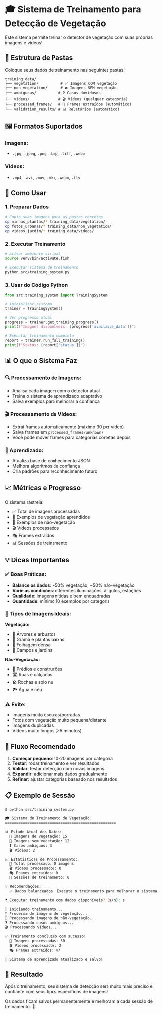 # 🎓 Sistema de Treinamento para Detecção de Vegetação

Este sistema permite treinar o detector de vegetação com suas próprias imagens e vídeos!

## 📁 Estrutura de Pastas

Coloque seus dados de treinamento nas seguintes pastas:

```
training_data/
├── vegetation/          # ✅ Imagens COM vegetação
├── non_vegetation/      # ❌ Imagens SEM vegetação
├── ambiguous/          # ❓ Casos duvidosos
├── videos/             # 🎬 Vídeos (qualquer categoria)
├── processed_frames/   # 📸 Frames extraídos (automático)
└── validation_results/ # 📊 Relatórios (automático)
```

## 🖼️ Formatos Suportados

### Imagens:

- `.jpg`, `.jpeg`, `.png`, `.bmp`, `.tiff`, `.webp`

### Vídeos:

- `.mp4`, `.avi`, `.mov`, `.mkv`, `.webm`, `.flv`

## 🚀 Como Usar

### 1. Preparar Dados

```bash
# Copie suas imagens para as pastas corretas
cp minhas_plantas/* training_data/vegetation/
cp fotos_urbanas/* training_data/non_vegetation/
cp videos_jardim/* training_data/videos/
```

### 2. Executar Treinamento

```bash
# Ativar ambiente virtual
source venv/bin/activate.fish

# Executar sistema de treinamento
python src/training_system.py
```

### 3. Usar do Código Python

```python
from src.training_system import TrainingSystem

# Inicializar sistema
trainer = TrainingSystem()

# Ver progresso atual
progress = trainer.get_training_progress()
print(f"Imagens disponíveis: {progress['available_data']}")

# Executar treinamento completo
report = trainer.run_full_training()
print(f"Status: {report['status']}")
```

## 📊 O que o Sistema Faz

### 🔍 Processamento de Imagens:

- Analisa cada imagem com o detector atual
- Treina o sistema de aprendizado adaptativo
- Salva exemplos para melhorar a confiança

### 🎬 Processamento de Vídeos:

- Extrai frames automaticamente (máximo 30 por vídeo)
- Salva frames em `processed_frames/unknown/`
- Você pode mover frames para categorias corretas depois

### 🧠 Aprendizado:

- Atualiza base de conhecimento JSON
- Melhora algoritmos de confiança
- Cria padrões para reconhecimento futuro

## 📈 Métricas e Progresso

O sistema rastreia:

- ✅ Total de imagens processadas
- 🌱 Exemplos de vegetação aprendidos
- 🏢 Exemplos de não-vegetação
- 🎬 Vídeos processados
- 🎭 Frames extraídos
- 📊 Sessões de treinamento

## 💡 Dicas Importantes

### ✅ Boas Práticas:

- **Balance os dados**: ~50% vegetação, ~50% não-vegetação
- **Varie as condições**: diferentes iluminações, ângulos, estações
- **Qualidade**: imagens nítidas e bem enquadradas
- **Quantidade**: mínimo 10 exemplos por categoria

### 🎯 Tipos de Imagens Ideais:

**Vegetação:**

- 🌳 Árvores e arbustos
- 🌱 Grama e plantas baixas
- 🌿 Folhagem densa
- 🌾 Campos e jardins

**Não-Vegetação:**

- 🏢 Prédios e construções
- 🛣️ Ruas e calçadas
- 🪨 Rochas e solo nu
- 🏞️ Água e céu

### ⚠️ Evite:

- Imagens muito escuras/borradas
- Fotos com vegetação muito pequena/distante
- Imagens duplicadas
- Vídeos muito longos (>5 minutos)

## 🔄 Fluxo Recomendado

1. **Começar pequeno**: 10-20 imagens por categoria
2. **Testar**: rodar treinamento e ver resultados
3. **Validar**: testar detecção com novas imagens
4. **Expandir**: adicionar mais dados gradualmente
5. **Refinar**: ajustar categorias baseado nos resultados

## 📋 Exemplo de Sessão

```bash
$ python src/training_system.py

🎓 Sistema de Treinamento de Vegetação
==================================================

📊 Estado Atual dos Dados:
  🌱 Imagens de vegetação: 15
  🏢 Imagens sem vegetação: 12
  ❓ Casos ambíguos: 3
  🎬 Vídeos: 2

📈 Estatísticas de Processamento:
  📸 Total processado: 0 imagens
  🎬 Vídeos processados: 0
  🎭 Frames extraídos: 0
  🎯 Sessões de treinamento: 0

💡 Recomendações:
  ✅ Dados balanceados! Execute o treinamento para melhorar o sistema

❓ Executar treinamento com dados disponíveis? (s/n): s

🚀 Iniciando treinamento...
🌱 Processando imagens de vegetação...
🏢 Processando imagens de não-vegetação...
❓ Processando casos ambíguos...
🎬 Processando vídeos...

✅ Treinamento concluído com sucesso!
  📸 Imagens processadas: 30
  🎬 Vídeos processados: 2
  🎭 Frames extraídos: 47

🧠 Sistema de aprendizado atualizado e salvo!
```

## 🎉 Resultado

Após o treinamento, seu sistema de detecção será muito mais preciso e confiante com seus tipos específicos de imagens!

Os dados ficam salvos permanentemente e melhoram a cada sessão de treinamento. 🚀

